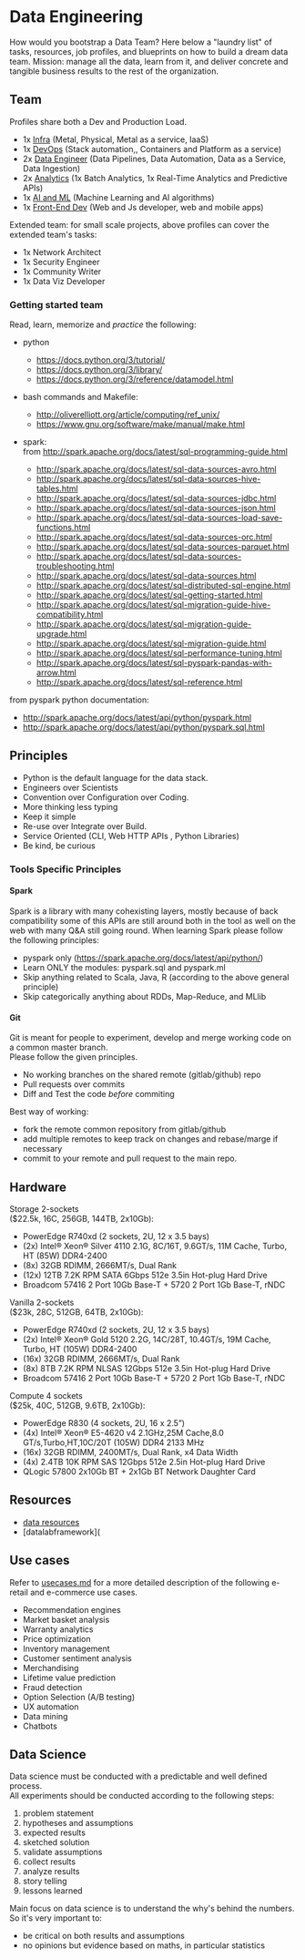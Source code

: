 # Data Engineering

How would you bootstrap a Data Team? Here below a "laundry list" of tasks, resources, job profiles, and blueprints on how to build a dream data team. Mission: manage all the data, learn from it, and deliver concrete and tangible business results to the rest of the organization.

## Team

Profiles share both a Dev and Production Load.
 - 1x [Infra](profiles/infra.md) (Metal, Physical, Metal as a service, IaaS)
 - 1x [DevOps](profiles/devops.md) (Stack automation,, Containers and Platform as a service)
 - 2x [Data Engineer](profiles/data.md) (Data Pipelines, Data Automation, Data as a Service, Data Ingestion)
 - 2x [Analytics](profiles/analytics.md) (1x Batch Analytics, 1x Real-Time Analytics and Predictive APIs)
 - 1x [AI and ML](profiles/ai.md) (Machine Learning and AI algorithms)
 - 1x [Front-End Dev](profiles/frontend.md) (Web and Js developer, web and mobile apps)

Extended team: for small scale projects, above profiles can cover the  extended team's tasks:

 - 1x Network Architect
 - 1x Security Engineer
 - 1x Community Writer
 - 1x Data Viz Developer
 
### Getting started team
Read, learn, memorize and *practice* the following:
 - python
   - https://docs.python.org/3/tutorial/
   - https://docs.python.org/3/library/
   - https://docs.python.org/3/reference/datamodel.html
 
 - bash commands and Makefile:
   - http://oliverelliott.org/article/computing/ref_unix/
   - https://www.gnu.org/software/make/manual/make.html

 - spark:  
 from http://spark.apache.org/docs/latest/sql-programming-guide.html
   - http://spark.apache.org/docs/latest/sql-data-sources-avro.html
   - http://spark.apache.org/docs/latest/sql-data-sources-hive-tables.html
   - http://spark.apache.org/docs/latest/sql-data-sources-jdbc.html
   - http://spark.apache.org/docs/latest/sql-data-sources-json.html
   - http://spark.apache.org/docs/latest/sql-data-sources-load-save-functions.html
   - http://spark.apache.org/docs/latest/sql-data-sources-orc.html
   - http://spark.apache.org/docs/latest/sql-data-sources-parquet.html
   - http://spark.apache.org/docs/latest/sql-data-sources-troubleshooting.html
   - http://spark.apache.org/docs/latest/sql-data-sources.html
   - http://spark.apache.org/docs/latest/sql-distributed-sql-engine.html
   - http://spark.apache.org/docs/latest/sql-getting-started.html
   - http://spark.apache.org/docs/latest/sql-migration-guide-hive-compatibility.html
   - http://spark.apache.org/docs/latest/sql-migration-guide-upgrade.html
   - http://spark.apache.org/docs/latest/sql-migration-guide.html
   - http://spark.apache.org/docs/latest/sql-performance-tuning.html
   - http://spark.apache.org/docs/latest/sql-pyspark-pandas-with-arrow.html
   - http://spark.apache.org/docs/latest/sql-reference.html

from pyspark python documentation:
   - http://spark.apache.org/docs/latest/api/python/pyspark.html
   - http://spark.apache.org/docs/latest/api/python/pyspark.sql.html

## Principles

 - Python is the default language for the data stack.
 - Engineers over Scientists
 - Convention over Configuration over Coding.
 - More thinking less typing
 - Keep it simple
 - Re-use over Integrate over Build.
 - Service Oriented (CLI, Web HTTP APIs , Python Libraries)
 - Be kind, be curious

### Tools Specific Principles
#### Spark
Spark is a library with many cohexisting layers, mostly because of back compatibility some of this APIs are still around both in the tool as well on the web with many Q&A still going round. When learning Spark please follow the following principles:

 - pyspark only (https://spark.apache.org/docs/latest/api/python/)
 - Learn ONLY the modules: pyspark.sql and pyspark.ml
 - Skip anything related to Scala, Java, R (according to the above general principle)
 - Skip categorically anything about RDDs, Map-Reduce, and MLlib
 
#### Git
Git is meant for people to experiment, develop and merge working code on a common master branch.   
Please follow the given principles. 
 - No working branches on the shared remote (gitlab/github) repo
 - Pull requests over commits
 - Diff and Test the code *before* commiting

Best way of working: 
 - fork the remote common repository from gitlab/github
 - add multiple remotes to keep track on changes and rebase/marge if necessary
 - commit to your remote and pull request to the main repo.
 
## Hardware

Storage 2-sockets  
($22.5k, 16C, 256GB, 144TB, 2x10Gb):
  - PowerEdge R740xd (2 sockets, 2U, 12 x 3.5 bays)
  - (2x) Intel® Xeon® Silver 4110 2.1G, 8C/16T, 9.6GT/s, 11M Cache, Turbo, HT (85W) DDR4-2400
  - (8x) 32GB RDIMM, 2666MT/s, Dual Rank
  - (12x) 12TB 7.2K RPM SATA 6Gbps 512e 3.5in Hot-plug Hard Drive
  - Broadcom 57416 2 Port 10Gb Base-T + 5720 2 Port 1Gb Base-T, rNDC

Vanilla 2-sockets  
($23k, 28C, 512GB, 64TB, 2x10Gb):
  - PowerEdge R740xd (2 sockets, 2U, 12 x 3.5 bays)
  - (2x) Intel® Xeon® Gold 5120 2.2G, 14C/28T, 10.4GT/s, 19M Cache, Turbo, HT (105W) DDR4-2400
  - (16x) 32GB RDIMM, 2666MT/s, Dual Rank
  - (8x) 8TB 7.2K RPM NLSAS 12Gbps 512e 3.5in Hot-plug Hard Drive
  - Broadcom 57416 2 Port 10Gb Base-T + 5720 2 Port 1Gb Base-T, rNDC

Compute 4 sockets  
($25k, 40C, 512GB, 9.6TB, 2x10Gb):
  - PowerEdge R830 (4 sockets, 2U, 16 x 2.5”)
  - (4x) Intel® Xeon® E5-4620 v4 2.1GHz,25M Cache,8.0 GT/s,Turbo,HT,10C/20T (105W) DDR4 2133 MHz
  - (16x) 32GB RDIMM, 2400MT/s, Dual Rank, x4 Data Width
  - (4x) 2.4TB 10K RPM SAS 12Gbps 512e 2.5in Hot-plug Hard Drive
  - QLogic 57800 2x10Gb BT + 2x1Gb BT Network Daughter Card

## Resources
 - [data resources](resources.md)
 - [datalabframework](

## Use cases
Refer to [usecases.md](usecases.md) for a more detailed description of the following e-retail and e-commerce use cases.

 -  Recommendation engines
 -  Market basket analysis
 -  Warranty analytics
 -  Price optimization
 -  Inventory management
 -  Customer sentiment analysis
 -  Merchandising
 -  Lifetime value prediction
 -  Fraud detection
 -  Option Selection (A/B testing)
 -  UX automation
 -  Data mining
 -  Chatbots

## Data Science
Data science must be conducted with a predictable and well defined process.  
All experiments should be conducted according to the following steps:

 1. problem statement
 2. hypotheses and assumptions
 3. expected results
 4. sketched solution
 5. validate assumptions
 6. collect results
 7. analyze results
 8. story telling
 9. lessons learned
 
Main focus on data science is to understand the why's behind the numbers. So it's very important to:
 - be critical on both results and assumptions
 - no opinions but evidence based on maths, in particular statistics
 
